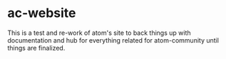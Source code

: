 # ac-website
This is a test and re-work of atom's site to back things up with documentation and hub for everything related for atom-community until things are finalized.
